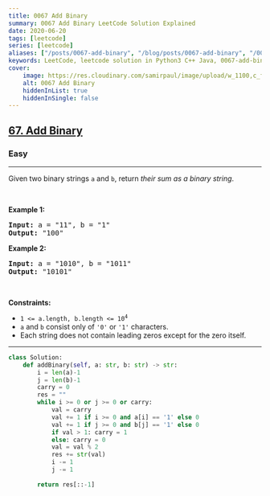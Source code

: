 ```yaml
---
title: 0067 Add Binary
summary: 0067 Add Binary LeetCode Solution Explained
date: 2020-06-20
tags: [leetcode]
series: [leetcode]
aliases: ["/posts/0067-add-binary", "/blog/posts/0067-add-binary", "/0067-add-binary"]
keywords: LeetCode, leetcode solution in Python3 C++ Java, 0067-add-binary solution
cover:
    image: https://res.cloudinary.com/samirpaul/image/upload/w_1100,c_fit,co_rgb:FFFFFF,l_text:Arial_70_bold:0067 Add Binary/problem-solving.webp
    alt: 0067 Add Binary
    hiddenInList: true
    hiddenInSingle: false
---
```



<h2><a href="https://leetcode.com/problems/add-binary/">67. Add Binary</a></h2><h3>Easy</h3><hr><div><p>Given two binary strings <code>a</code> and <code>b</code>, return <em>their sum as a binary string</em>.</p>

<p>&nbsp;</p>
<p><strong class="example">Example 1:</strong></p>
<pre><strong>Input:</strong> a = "11", b = "1"
<strong>Output:</strong> "100"
</pre><p><strong class="example">Example 2:</strong></p>
<pre><strong>Input:</strong> a = "1010", b = "1011"
<strong>Output:</strong> "10101"
</pre>
<p>&nbsp;</p>
<p><strong>Constraints:</strong></p>

<ul>
	<li><code>1 &lt;= a.length, b.length &lt;= 10<sup>4</sup></code></li>
	<li><code>a</code> and <code>b</code> consist&nbsp;only of <code>'0'</code> or <code>'1'</code> characters.</li>
	<li>Each string does not contain leading zeros except for the zero itself.</li>
</ul>
</div>

---




```python
class Solution:
    def addBinary(self, a: str, b: str) -> str:
        i = len(a)-1
        j = len(b)-1
        carry = 0
        res = ""
        while i >= 0 or j >= 0 or carry:
            val = carry
            val += 1 if i >= 0 and a[i] == '1' else 0
            val += 1 if j >= 0 and b[j] == '1' else 0
            if val > 1: carry = 1
            else: carry = 0
            val = val % 2
            res += str(val)
            i -= 1
            j -= 1
        
        return res[::-1]
            
```
